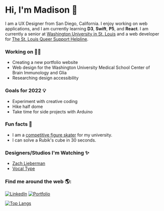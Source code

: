 # Hi, I'm Madison 👋

I am a UX Designer from San Diego, California. I enjoy working on web applications, and I am currently learning **D3**, **Swift**, **P5**, and **React**. I am currently a senior at <a href="https://wustl.edu/">Washington University in St. Louis</a> and a web developer for <a href="https://thesqsh.org/">The St. Louis Queer Support Helpline</a>.

### Working on 👩‍💻 
- Creating a new portfolio website
- Web design for the Washington University Medical School Center of Brain Immunology and Glia
- Researching design accessibility

### Goals for 2022 💡
- Experiment with creative coding 
- Hike half dome
- Take time for side projects with Arduino

### Fun facts 🌴
- I am a <a href="https://washufigureskating.wixsite.com/2019"> competitive figure skater</a> for my university. 
- I can solve a Rubik's cube in 30 seconds.

### Designers/Studios I'm Watching ✨
- <a href="http://zach.li/"> Zach Lieberman </a>
- <a href= "https://www.vocaltype.co/story-of"> Vocal Type </a>

### Find me around the web 🌎:

[![LinkedIn](https://img.shields.io/badge/-LINKEDIN-0077B5?style=for-the-badge&logo=linkedin&logoColor=white)](https://www.linkedin.com/in/mronchetto435/)
[![Portfolio](https://img.shields.io/badge/-Portfolio-000000?style=for-the-badge&logo=react&logoColor=white)](https://m-ronchetto.github.io/Portfolio/)

[![Top Langs](https://github-readme-stats.vercel.app/api/top-langs/?username=m-ronchetto)](https://github.com/anuraghazra/github-readme-stats)

<!--
**m-ronchetto/m-ronchetto** is a ✨ _special_ ✨ repository because its `README.md` (this file) appears on your GitHub profile.

Here are some ideas to get you started:

- 🔭 I’m currently working on ...
- 🌱 I’m currently learning ...
- 👯 I’m looking to collaborate on ...
- 🤔 I’m looking for help with ...
- 💬 Ask me about ...
- 📫 How to reach me: ...
- 😄 Pronouns: ...
- ⚡ Fun fact: ...
-->
